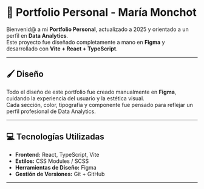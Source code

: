 # 🌟 Portfolio Personal - María Monchot

Bienvenid@ a mi **Portfolio Personal**, actualizado a 2025 y orientado a un perfil en **Data Analytics**.  
Este proyecto fue diseñado completamente a mano en **Figma** y desarrollado con **Vite + React + TypeScript**.

---

## 🖌 Diseño

Todo el diseño de este portfolio fue creado manualmente en **Figma**, cuidando la experiencia del usuario y la estética visual.  
Cada sección, color, tipografía y componente fue pensado para reflejar un perfil profesional de Data Analytics.

---

## 💻 Tecnologías Utilizadas

- **Frontend:** React, TypeScript, Vite  
- **Estilos:** CSS Modules / SCSS 
- **Herramientas de Diseño:** Figma  
- **Gestión de Versiones:** Git + GitHub  

---

